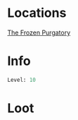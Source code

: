 <!-- TITLE: Book of the Dead -->

# Locations
[The Frozen Purgatory](purgatory)

# Info

```perl
Level: 10
```


# Loot